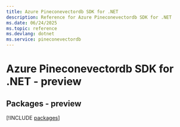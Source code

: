 ```yaml
---
title: Azure Pineconevectordb SDK for .NET
description: Reference for Azure Pineconevectordb SDK for .NET
ms.date: 06/24/2025
ms.topic: reference
ms.devlang: dotnet
ms.service: pineconevectordb
---
```

# Azure Pineconevectordb SDK for .NET - preview
## Packages - preview
[!INCLUDE [packages](pineconevectordb-index.md)]